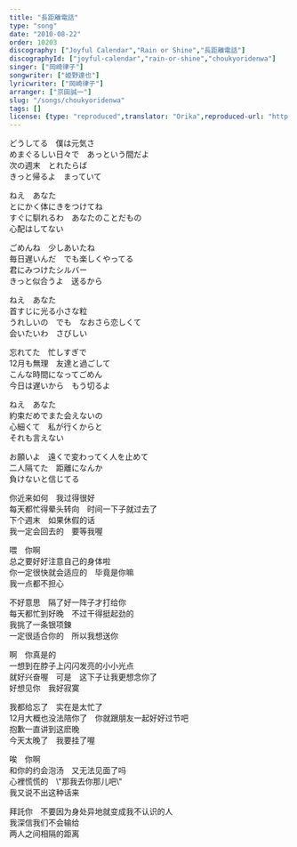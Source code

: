 ```yaml
---
title: "長距離電話"
type: "song"
date: "2010-08-22"
order: 10203
discography: ["Joyful Calendar","Rain or Shine","長距離電話"]
discographyId: ["joyful-calendar","rain-or-shine","choukyoridenwa"]
singer: ["岡崎律子"]
songwriter: ["姫野達也"]
lyricwriter: ["岡崎律子"]
arranger: ["京田誠一"]
slug: "/songs/choukyoridenwa"
tags: []
license: {type: "reproduced",translator: "Orika",reproduced-url: "http://www.ne.jp/asahi/okazaki/book/today/today3.html",reproduced-website: "織歌蟲網站"}
---
```


どうしてる　僕は元気さ   
めまぐるしい日々で　あっという間だよ   
次の週末　とれたらば   
きっと帰るよ　まっていて  
  
ねえ　あなた   
とにかく体にきをつけてね   
すぐに馴れるわ　あなたのことだもの   
心配はしてない  
  
ごめんね　少しあいたね   
毎日遅いんだ　でも楽しくやってる   
君にみつけたシルバー   
きっと似合うよ　送るから  
  
ねえ　あなた   
首すじに光る小さな粒   
うれしいの　でも　なおさら恋しくて   
会いたいわ　さびしい  
  
忘れてた　忙しすぎで   
12月も無理　友達と過ごして   
こんな時間になってごめん   
今日は遅いから　もう切るよ  
  
ねえ　あなた   
約束だめでまた会えないの   
心細くて　私が行くからと   
それも言えない  
  
お願いよ　遠くで変わってく人を止めて   
二人隔てた　距離になんか   
負けないと信じてる  
  
  <!-- 翻译 -->

你近来如何　我过得很好   
每天都忙得晕头转向　时间一下子就过去了   
下个週末　如果休假的话   
我一定会回去的　要等我喔  
  
喂　你啊   
总之要好好注意自己的身体啦   
你一定很快就会适应的　毕竟是你嘛   
我一点都不担心  
  
不好意思　隔了好一阵子才打给你   
每天都忙到好晚　不过干得挺起劲的   
我挑了一条银项鍊   
一定很适合你的　所以我想送你  
  
啊　你真是的   
一想到在脖子上闪闪发亮的小小光点   
就好兴奋喔　可是　这下子让我更想念你了   
好想见你　我好寂寞  
  
我都给忘了　实在是太忙了   
12月大概也没法陪你了　你就跟朋友一起好好过节吧   
抱歉一直讲到这麽晚   
今天太晚了　我要挂了喔  
  
唉　你啊   
和你的约会泡汤　又无法见面了吗   
心裡慌慌的　\\"那我去你那儿吧\\"   
我又说不出这种话来  
  
拜託你　不要因为身处异地就变成我不认识的人   
我深信我们不会输给   
两人之间相隔的距离
